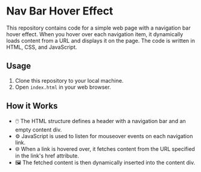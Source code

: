 # Nav Bar Hover Effect

This repository contains code for a simple web page with a navigation bar hover effect. When you hover over each navigation item, it dynamically loads content from a URL and displays it on the page. The code is written in HTML, CSS, and JavaScript.

## Usage
1. Clone this repository to your local machine.
2. Open `index.html` in your web browser.

## How it Works
- 🖱️ The HTML structure defines a header with a navigation bar and an empty content div.
- ⚙️ JavaScript is used to listen for mouseover events on each navigation link.
- 🌐 When a link is hovered over, it fetches content from the URL specified in the link's href attribute.
- 🖼️ The fetched content is then dynamically inserted into the content div.

